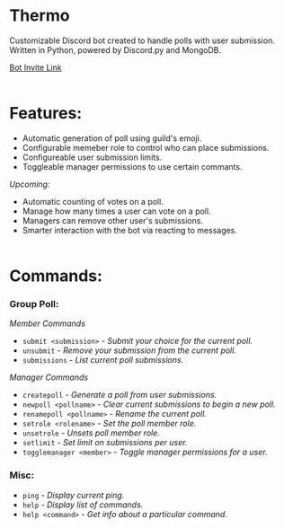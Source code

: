 # Thermo
Customizable Discord bot created to handle polls with user submission. Written in Python, powered by D<span>iscord.py<span> and MongoDB.

[Bot Invite Link](https://discord.com/api/oauth2/authorize?client_id=843879097050726430&permissions=268435456&scope=bot)
<br><br>

# Features:
- Automatic generation of poll using guild's emoji.
- Configurable memeber role to control who can place submissions.
- Configureable user submission limits.
- Toggleable manager permissions to use certain commants.

*Upcoming:*
- Automatic counting of votes on a poll.
- Manage how many times a user can vote on a poll.
- Managers can remove other user's submissions.
- Smarter interaction with the bot via reacting to messages.
<br><br>

# Commands:
### **Group Poll:**
*Member Commands*
- `submit <submission>` - *Submit your choice for the current poll.*
- `unsubmit` - *Remove your submission from the current poll.*
- `submissions` - *List current poll submissions.*

*Manager Commands*
- `createpoll` - *Generate a poll from user submissions.*
- `newpoll <pollname>` - *Clear current submissions to begin a new poll.*
- `renamepoll <pollname>` - *Rename the current poll.*
- `setrole <rolename>` - *Set the poll member role.*
- `unsetrole` - *Unsets poll member role.*
- `setlimit` - *Set limit on submissions per user.*
- `togglemanager <member>` - *Toggle manager permissions for a user.*

### **Misc:**
- `ping` - *Display current ping.*
- `help` - *Display list of commands.*
- `help <command>` - *Get info about a particular command.*
<br><br>
